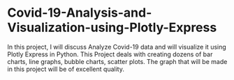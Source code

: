 # Covid-19-Analysis-and-Visualization-using-Plotly-Express
In this project, I will discuss Analyze Covid-19 data and will visualize it using Plotly Express in Python. This Project deals with creating dozens of bar charts, line graphs, bubble charts, scatter plots. The graph that will be made in this project will be of excellent quality. 
